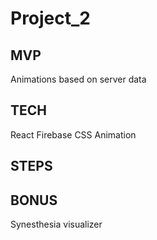 # Project_2



## MVP
Animations based on server data





## TECH
React
Firebase
CSS Animation


## STEPS




## BONUS
Synesthesia visualizer

